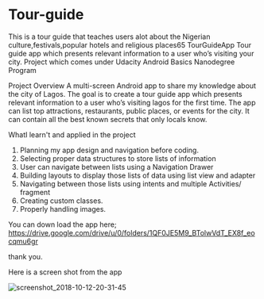 # Tour-guide
This is a tour guide that teaches users alot about the Nigerian culture,festivals,popular hotels and religious places65
TourGuideApp
Tour guide app which presents relevant information to a user who’s visiting your city. Project which comes under Udacity Android Basics Nanodegree Program


Project Overview
A multi-screen Android app to share my knowledge about the city of Lagos. The goal is to create a tour guide app which presents relevant information to a user who’s visiting lagos for the first time. The app can list top attractions, restaurants, public places, or events for the city. It can contain all the best known secrets that only locals know.


WhatI learn't and applied in the project

1. Planning my app design and navigation before coding.
2. Selecting proper data structures to store lists of information
3. User can navigate between lists using a Navigation Drawer
4. Building layouts to display those lists of data using list view and adapter
5. Navigating between those lists using intents and multiple Activities/ fragment
6. Creating custom classes.
7. Properly handling images.

You can down load the app here; https://drive.google.com/drive/u/0/folders/1QF0JE5M9_BTolwVdT_EX8f_eocqmu6gr

thank you.

Here is a screen shot from the app

![screenshot_2018-10-12-20-31-45](https://user-images.githubusercontent.com/38193029/46891708-b2ff6900-ce62-11e8-81d7-fc5c954e5d6a.png)
